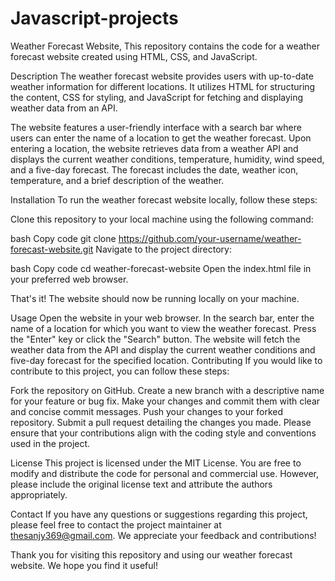 # Javascript-projects

Weather Forecast Website,
This repository contains the code for a weather forecast website created using HTML, CSS, and JavaScript.

Description
The weather forecast website provides users with up-to-date weather information for different locations. It utilizes HTML for structuring the content, CSS for styling, and JavaScript for fetching and displaying weather data from an API.

The website features a user-friendly interface with a search bar where users can enter the name of a location to get the weather forecast. Upon entering a location, the website retrieves data from a weather API and displays the current weather conditions, temperature, humidity, wind speed, and a five-day forecast. The forecast includes the date, weather icon, temperature, and a brief description of the weather.

Installation
To run the weather forecast website locally, follow these steps:

Clone this repository to your local machine using the following command:

bash
Copy code
git clone https://github.com/your-username/weather-forecast-website.git
Navigate to the project directory:

bash
Copy code
cd weather-forecast-website
Open the index.html file in your preferred web browser.

That's it! The website should now be running locally on your machine.

Usage
Open the website in your web browser.
In the search bar, enter the name of a location for which you want to view the weather forecast.
Press the "Enter" key or click the "Search" button.
The website will fetch the weather data from the API and display the current weather conditions and five-day forecast for the specified location.
Contributing
If you would like to contribute to this project, you can follow these steps:

Fork the repository on GitHub.
Create a new branch with a descriptive name for your feature or bug fix.
Make your changes and commit them with clear and concise commit messages.
Push your changes to your forked repository.
Submit a pull request detailing the changes you made.
Please ensure that your contributions align with the coding style and conventions used in the project.

License
This project is licensed under the MIT License. You are free to modify and distribute the code for personal and commercial use. However, please include the original license text and attribute the authors appropriately.

Contact
If you have any questions or suggestions regarding this project, please feel free to contact the project maintainer at thesanjy369@gmail.com. We appreciate your feedback and contributions!

Thank you for visiting this repository and using our weather forecast website. We hope you find it useful!
